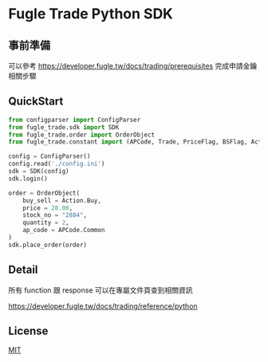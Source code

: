 # Fugle Trade Python SDK

## 事前準備

可以參考 https://developer.fugle.tw/docs/trading/prerequisites 完成申請金鑰相關步驟

## QuickStart

```python
from configparser import ConfigParser
from fugle_trade.sdk import SDK
from fugle_trade.order import OrderObject
from fugle_trade.constant import (APCode, Trade, PriceFlag, BSFlag, Action)

config = ConfigParser()
config.read('./config.ini')
sdk = SDK(config)
sdk.login()

order = OrderObject(
    buy_sell = Action.Buy,
    price = 28.00,
    stock_no = "2884",
    quantity = 2,
    ap_code = APCode.Common
)
sdk.place_order(order)

```

## Detail

所有 function 跟 response 可以在專屬文件頁查到相關資訊

https://developer.fugle.tw/docs/trading/reference/python


## License

[MIT](LICENSE)
